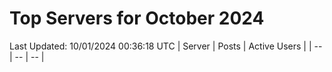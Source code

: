 # Top Servers for October 2024
Last Updated: 10/01/2024 00:36:18 UTC
| Server | Posts | Active Users |
| -- | -- | -- |
